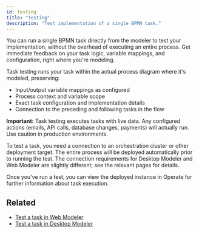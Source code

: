 ```yaml
---
id: testing
title: "Testing"
description: "Test implementation of a single BPMN task."
---
```


You can run a single BPMN task directly from the modeler to test your implementation, without the overhead of executing an entire process. Get immediate feedback on your task logic, variable mappings, and configuration, right where you're modeling.

Task testing runs your task within the actual process diagram where it's modeled, preserving:

- Input/output variable mappings as configured
- Process context and variable scope
- Exact task configuration and implementation details
- Connection to the preceding and following tasks in the flow

**Important:** Task testing executes tasks with live data. Any configured actions (emails, API calls, database changes, payments) will actually run. Use caution in production environments.

To test a task, you need a connection to an orchestration cluster or other deployment target. The entire process will be deployed automatically prior to running the test. The connection requirements for Desktop Modeler and Web Modeler are slightly different; see the relevant pages for details.

Once you've run a test, you can view the deployed instance in Operate for further information about task execution.

## Related

- [Test a task in Web Modeler](../../components/modeler/web-modeler/testing.md)
- [Test a task in Desktop Modeler](../../components/modeler/desktop-modeler/testing.md)